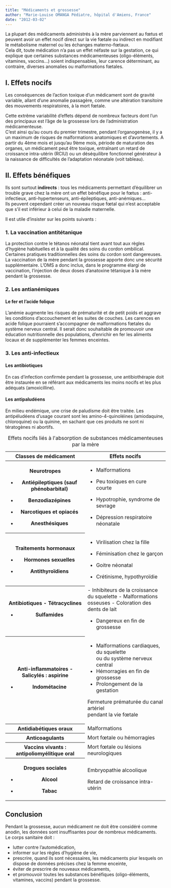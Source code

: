 ```yaml
---
title: "Médicaments et grossesse"
author: "Marie-Louise OMANGA Pédiatre, hôpital d'Amiens, France"
date: "2012-03-02"
---
```


La plupart des médicaments administrés à la mère parviennent au fœtus et peuvent avoir un effet nocif direct sur la vie fœtale ou indirect en modifiant le métabolisme maternel ou les échanges materno-fœtaux.  
Cela dit, toute médication n’a pas un effet néfaste sur la gestation, ce qui explique que certaines substances médicamenteuses (oligo-éléments, vitamines, vaccins…) soient indispensables, leur carence déterminant, au contraire, diverses anomalies ou malformations fœtales.
## I. Effets nocifs

Les conséquences de l’action toxique d’un médicament sont de gravité variable, allant d’une anomalie passagère, comme une altération transitoire des mouvements respiratoires, à la mort fœtale.

Cette extrême variabilité d’effets dépend de nombreux facteurs dont l’un des principaux est l’âge de la grossesse lors de l’administration médicamenteuse.  
C’est ainsi qu’au cours du premier trimestre, pendant l’organogenèse, il y a un maximum de risques de malformations anatomiques et d’avortements. A partir du 4ème mois et jusqu’au 9ème mois, période de maturation des organes, un médicament peut être toxique, entraînant un retard de croissance intra-utérin (RCIU) ou un déséquilibre fonctionnel générateur à la naissance de difficultés de l’adaptation néonatale (voit tableau).

## II. Effets bénéfiques

Ils sont surtout **indirects** : tous les médicaments permettant d’équilibrer un trouble grave chez la mère ont un effet bénéfique pour le fœtus : anti-infectieux, anti-hypertenseurs, anti-épileptiques, anti-anémiques…  
Ils peuvent cependant créer un nouveau risque fœtal qui n’est acceptable que s’il est inférieur à celui de la maladie maternelle.

Il est utile d’insister sur les points suivants :

### 1. La vaccination antitétanique

La protection contre le tétanos néonatal tient avant tout aux règles d’hygiène habituelles et à la qualité des soins du cordon ombilical. Certaines pratiques traditionnelles des soins du cordon sont dangereuses. La vaccination de la mère pendant la grossesse apporte donc une sécurité supplémentaire. L’OMS a donc inclus, dans le programme élargi de vaccination, l’injection de deux doses d’anatoxine tétanique à la mère pendant la grossesse.

### 2. Les antianémiques

#### Le fer et l’acide folique

L’anémie augmente les risques de prématurité et de petit poids et aggrave les conditions d’accouchement et les suites de couches. Les carences en acide folique pourraient s’accompagner de malformations fœtales du système nerveux central. Il serait donc souhaitable de promouvoir une éducation nutritionnelle des populations, d’enrichir en fer les aliments locaux et de supplémenter les femmes enceintes.

### 3. Les anti-infectieux

#### Les antibiotiques

En cas d’infection confirmée pendant la grossesse, une antibiothérapie doit être instaurée en se référant aux médicaments les moins nocifs et les plus adéquats (amoxicilline).

#### Les antipaludéens

En milieu endémique, une crise de paludisme doit être traitée. Les antipéludéens d’usage courant sont les amino-4-quinoléines (amiodaquine, chloroquine) ou la quinine, en sachant que ces produits ne sont ni tératogènes ni abortifs.

<table>
<caption>Effets nocifs liés à l'absorption de substances médicamenteuses par la mère</caption>

<thead>

<tr>

<th scope="row" style="width: 248px; ">Classes de médicament</th>

<th scope="col" style="width: 259px; ">Effets nocifs</th>

</tr>

</thead>

<tbody>

<tr>

<th scope="row" style="width: 253px; ">

Neurotropes  
- Antiépileptiques (sauf phénobarbital)

- Benzodiazépines

- Narcotiques et opiacés

- Anesthésiques  

</th>

<td class="rteleft" style="width: 264px; ">

- Malformations

- Peu toxiques en cure courte

- Hypotrophie, syndrome de sevrage

- Dépression respiratoire néonatale

</td>

</tr>

<tr>

<th class="rteleft" scope="row" style="width: 253px; ">

Traitements hormonaux  
- Hormones sexuelles

- Antithyroïdiens

</th>

<td class="rteleft" style="width: 264px; ">

- Virilisation chez la fille

- Féminisation chez le garçon

- Goitre néonatal  
- Crétinisme, hypothyroïdie

</td>

</tr>

<tr>

<th class="rteleft" scope="row" style="width: 253px; ">Antibiotiques  
- Tétracyclines  

- Sulfamides</th>

<td class="rteleft" style="width: 264px; ">  
- Inhibiteurs de la croissance du squelette  
- Malformations osseuses  
- Coloration des dents de lait  

- Dangereux en fin de grossesse  

</td>

</tr>

<tr>

<th class="rteleft" scope="row" style="width: 253px; ">Anti-inflammatoires  
- Salicylés : aspirine

- Indométacine  

</th>

<td class="rteleft" style="width: 264px; ">

- Malformations cardiaques, du squelette  
ou du système nerveux central  
- Hémorragies en fin de grossesse  
- Prolongement de la gestation

Fermeture prématurée du canal artériel  
pendant la vie fœtale  

</td>

</tr>

<tr>

<th class="rteleft" scope="row" style="width: 253px; ">Antidiabétiques oraux</th>

<td class="rteleft" style="width: 264px; ">Malformations</td>

</tr>

<tr>

<th class="rteleft" scope="row" style="width: 253px; ">Anticoagulants</th>

<td class="rteleft" style="width: 264px; ">Mort fœtale ou hémorragies</td>

</tr>

<tr>

<th class="rteleft" scope="row" style="width: 253px; ">Vaccins vivants : antipoliomyélitique oral</th>

<td class="rteleft" style="width: 264px; ">Mort fœtale ou lésions neurologiques</td>

</tr>

<tr>

<th class="rteleft" scope="row" style="width: 253px; ">

Drogues sociales

- Alcool  

- Tabac  

</th>

<td class="rteleft" style="width: 264px; ">

Embryopathie alcoolique  

Retard de croissance intra-utérin  

</td>

</tr>

</tbody>

</table>

## Conclusion

Pendant la grossesse, aucun médicament ne doit être considéré comme anodin, les données sont insuffisantes pour de nombreux médicaments.  
Le corps sanitaire doit :

*   lutter contre l’automédication,
*   informer sur les règles d’hygiène de vie,
*   prescrire, quand ils sont nécessaires, les médicaments piur lesquels on dispose de données précises chez la femme enceinte,
*   éviter de prescrire de nouveaux médicaments,
*   et promouvoir toutes les substances bénéfiques (oligo-éléments, vitamines, vaccins) pendant la grossesse.